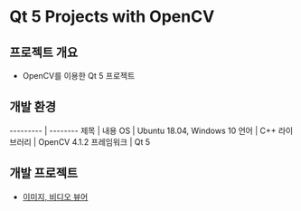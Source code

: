 # Qt 5 Projects with OpenCV

## 프로젝트 개요
* OpenCV를 이용한 Qt 5 프로젝트

## 개발 환경
--------- | --------
제목 | 내용
OS | Ubuntu 18.04, Windows 10
언어 | C++
라이브러리 | OpenCV 4.1.2
프레임워크 | Qt 5

## 개발 프로젝트
* [이미지, 비디오 뷰어](./qt-opencv-viewer)
